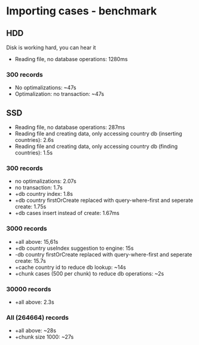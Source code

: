 # Importing cases - benchmark

## HDD

Disk is working hard, you can hear it

-   Reading file, no database operations: 1280ms

### 300 records

-   No optimalizations: ~47s
-   Optimalization: no transaction: ~47s

## SSD

-   Reading file, no database operations: 287ms
-   Reading file and creating data, only accessing country db (inserting countries): 2.6s
-   Reading file and creating data, only accessing country db (finding countries): 1.5s

### 300 records

-   no optimalizations: 2.07s
-   no transaction: 1.7s
-   +db country index: 1.8s
-   +db country firstOrCreate replaced with query-where-first and seperate create: 1.75s
-   +db cases insert instead of create: 1.67ms

### 3000 records

-   +all above: 15,61s
-   +db country useIndex suggestion to engine: 15s
-   -db country firstOrCreate replaced with query-where-first and seperate create: 15.7s
-   +cache country id to reduce db lookup: ~14s
-   +chunk cases (500 per chunk) to reduce db operations: ~2s

### 30000 records

-   +all above: 2.3s

### All (264664) records

-   +all above: ~28s
-   +chunk size 1000: ~27s
